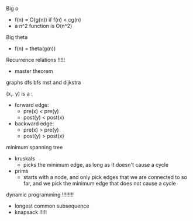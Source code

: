 Big o
- f(n) = O(g(n)) if f(n) < cg(n)
- a n^2 function is O(n^2)

Big theta
- f(n) = theta(g(n)) 


Recurrence relations !!!!!
- master theorem

graphs
dfs bfs mst and dijkstra

(x,. y) is a :
- forward edge:
	- pre(x) < pre(y)
	- post(y) < post(x)
- backward edge:
	- pre(x) > pre(y)
	- post(y) > post(x)

minimum spanning tree
- kruskals
	- picks the minimum edge, as long as it doesn't cause a cycle
- prims
	- starts with a node, and only pick edges that we are connected to so far, and we pick the minimum edge that does not cause a cycle

dynamic programming !!!!!!!!
- longest common subsequence
- knapsack !!!!!